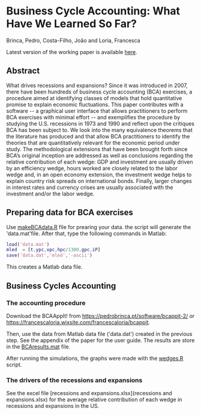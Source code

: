 # Business Cycle Accounting: What Have We Learned So Far?

Brinca, Pedro, Costa-Filho, João and Loria, Francesca

Latest version of the working paper is available [here](https://www.joaocostafilho.com/research).

## Abstract

What drives recessions and expansions? Since it was introduced in 2007, there have been hundreds of business cycle accounting (BCA) exercises, a procedure aimed at identifying classes of models that hold quantitative promise to explain economic fluctuations. This paper contributes with a software -- a graphical user interface that allows practitioners to perform BCA exercises with minimal effort -- and exemplifies the procedure by studying the U.S. recessions in 1973 and 1990 and reflect upon the critiques BCA has been subject to. We look into the many equivalence theorems that the literature has produced and that allow BCA practitioners to identify the theories that are quantitatively relevant for the economic period under study. The methodological extensions that have been brought forth since BCA’s original inception are addressed as well as conclusions regarding the relative contribution of each wedge: GDP and  investment are usually driven by an efficiency wedge, hours worked are closely related to the labor wedge and, in an open economy extension, the investment wedge helps to explain country risk spreads on international bonds. Finally, larger changes in interest rates and currency crises are usually associated with the investment and/or the labor wedge.

## Preparing data for BCA exercises

Use [makeBCAdata.R](makeBCAdata.R) file for prearing your data. the script will generate the 'data.mat'file. After that, type the following commands in Matlab:

``` matlab data
load('data.mat')
mled  = [t,ypc,xpc,hpc/1300,gpc,iP]
save('data.dat','mled','-ascii')
````

This creates a Matlab data file.

## Business Cycles Accounting

### The accounting procedure

Download the BCAAppIt! from https://pedrobrinca.pt/software/bcappit-2/ or https://francescaloria.wixsite.com/francescaloria/bcappit.

Then, use the data from  Matlab data file ('data.dat') created in the previous step. See the appendix of the paper for the user guide. The results are store in the [BCAresults.mat](BCAresults.mat) file. 

After running the simulations, the graphs were made with the [wedges.R](wedges.R) script.

### The drivers of the recessions and expansions

See the excel file [recessions and expansions.xlsx](recessions and expansions.xlsx) for the average relative contribution of each wedge in recessions and expansions in the US.
